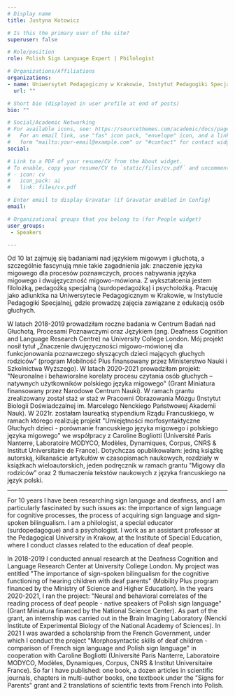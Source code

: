 ```yaml
---
# Display name
title: Justyna Kotowicz

# Is this the primary user of the site?
superuser: false

# Role/position
role: Polish Sign Language Expert | Philologist

# Organizations/Affiliations
organizations:
- name: Uniwersytet Pedagogiczny w Krakowie, Instytut Pedagogiki Specjalnej
  url: ""

# Short bio (displayed in user profile at end of posts)
bio: ""

# Social/Academic Networking
# For available icons, see: https://sourcethemes.com/academic/docs/page-builder/#icons
#   For an email link, use "fas" icon pack, "envelope" icon, and a link in the
#   form "mailto:your-email@example.com" or "#contact" for contact widget.
social:

# Link to a PDF of your resume/CV from the About widget.
# To enable, copy your resume/CV to `static/files/cv.pdf` and uncomment the lines below.
# - icon: cv
#   icon_pack: ai
#   link: files/cv.pdf

# Enter email to display Gravatar (if Gravatar enabled in Config)
email: 

# Organizational groups that you belong to (for People widget)
user_groups:
 - Speakers

---
```


Od 10 lat zajmuję się badaniami nad językiem migowym i głuchotą, a szczególnie fascynują mnie takie zagadnienia jak: znaczenie języka migowego dla procesów poznawczych, proces nabywania języka migowego i dwujęzyczność migowo-mówiona. Z wykształcenia jestem filolożką, pedagożką specjalną (surdopedagożką) i psycholożką. Pracuję jako adiunktka na Uniwersytecie Pedagogicznym w Krakowie, w Instytucie Pedagogiki Specjalnej, gdzie prowadzę zajęcia zawiązane z edukacją osób głuchych. 

W latach 2018-2019 prowadziłam roczne badania w Centrum Badań nad Głuchotą, Procesami Poznawczymi oraz Językiem (ang. Deafness Cognition and Language Research Centre) na University College London. Mój projekt nosił tytuł „Znaczenie dwujęzyczności migowo-mówionej dla funkcjonowania poznawczego słyszących dzieci mających głuchych rodziców” (program Mobilność Plus finansowany przez Ministerstwo Nauki i Szkolnictwa Wyższego). W latach 2020-2021 prowadziłam projekt: "Neuronalne i behawioralne korelaty procesu czytania osób głuchych – natywnych użytkowników polskiego języka migowego" (Grant Miniatura finansowany przez Narodowe Centrum Nauki). W ramach grantu zrealizowany został staż w staż w Pracowni Obrazowania Mózgu (Instytut Biologii Doświadczalnej im. Marcelego Nenckiego Państwowej Akademii Nauk). W 2021r. zostałam laureatką stypendium Rządu Francuskiego, w ramach którego realizuję projekt "Umiejętności morfosyntaktyczne Głuchych dzieci - porównanie francuskiego języka migowego i polskiego języka migowego" we współpracy z Caroline Bogliotti (Université Paris Nanterre, Laboratoire MODYCO, Modèles, Dynamiques, Corpus, CNRS & Institut Universitaire de France). Dotychczas opublikowałam: jedną książkę autorską, kilkanaście artykułów w czasopismach naukowych, rozdziały w książkach wieloautorskich, jeden podręcznik w ramach grantu "Migowy dla rodziców” oraz 2 tłumaczenia tekstów naukowych z języka francuskiego na język polski. 


--------------------------------------------------------------------------------------
For 10 years I have been researching sign language and deafness, and I am particularly fascinated by such issues as: the importance of sign language for cognitive processes, the process of acquiring sign language and sign-spoken bilingualism. I am a philologist, a special educator (surdopedagogue) and a psychologist. I work as an assistant professor at the Pedagogical University in Krakow, at the Institute of Special Education, where I conduct classes related to the education of deaf people.

In 2018-2019 I conducted annual research at the Deafness Cognition and Language Research Center at University College London. My project was entitled "The importance of sign-spoken bilingualism for the cognitive functioning of hearing children with deaf parents" (Mobility Plus program financed by the Ministry of Science and Higher Education). In the years 2020-2021, I ran the project: "Neural and behavioral correlates of the reading process of deaf people - native speakers of Polish sign language" (Grant Miniatura financed by the National Science Center). As part of the grant, an internship was carried out in the Brain Imaging Laboratory (Nencki Institute of Experimental Biology of the National Academy of Sciences). In 2021 I was awarded a scholarship from the French Government, under which I conduct the project "Morphosyntactic skills of deaf children - comparison of French sign language and Polish sign language" in cooperation with Caroline Bogliotti (Université Paris Nanterre, Laboratoire MODYCO, Modèles, Dynamiques, Corpus, CNRS & Institut Universitaire France). So far I have published: one book, a dozen articles in scientific journals, chapters in multi-author books, one textbook under the "Signs for Parents" grant and 2 translations of scientific texts from French into Polish.



